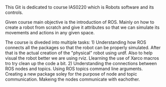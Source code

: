 This Git is dedicated to course IAS0220 which is Robots software and its controls.

Given course main objective is the introduction of ROS. Mainly on how to create a robot from scratch and give it attributes so that we can simulate its movements and actions in any given space.

The course is diveded into multiple tasks:
	1) Understanding how ROS connects all the packages so that the robot can be properly simulated. After that is the actual creation of the "physical" robot using urdf. Also to help visual the robot better we are using rviz. Llearning the use of Xarco macros tro try clean up the code a bit.
	2) Understanding the connections between ROS nodes and topics. Using ROS topics command line arguments. Creating a new package soley for the purpose of node and topic communication. Makeing the nodes communicate with eachother.

